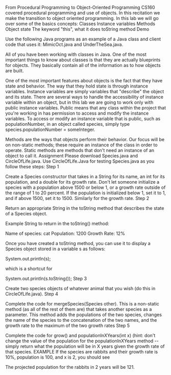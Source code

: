 From Procedural Programming to Object-Oriented Programming
CS160 covered procedural programming and use of objects. In this recitation we make the transition to object oriented programming. In this lab we will go over some of the basics concepts:
Classes
Instance variables
Methods
Object state
The keyword "this", what it does
toString method
Demo

Use the following Java programs as an example of a Java class and client code that uses it: MimicOct.java and UnderTheSea.java.

All of you have been working with classes in Java. One of the most important things to know about classes is that they are actually blueprints for objects. They basically contain all of the information as to how objects are built.

One of the most important features about objects is the fact that they have state and behavior. The way that they hold state is through instance variables. Instance variables are simply variables that "describe" the object and its state. There are several ways to handle the accessibility of instance variable within an object, but in this lab we are going to work only with public instance variables. Public means that any class within the project that you're working in has permission to access and modify the instance variables. To access or modify an instance variable that is public, such as populationNumber, in an object called species, simply type species.populationNumber = someInteger.

Methods are the ways that objects perform their behavior. Our focus will be on non-static methods; these require an instance of the class in order to operate. Static methods are methods that don't need an instance of
an object to call it.
Assignment
Please download Species.java and CircleOfLife.java. Use CircleOfLife.Java for testing Species.java as you follow these steps:
Step 1

Create a Species constructor that takes in a String for its name, an int for its population, and a double for its growth rate. Don't let someone initialize a species with a population above 1500 or below 1, or a growth rate outside of the range of 1 to 20 percent. If the population is initialized below 1, set it to 1, and if above 1500, set it to 1500. Similarly for the growth rate.
Step 2

Return an appropriate String in the toString method that describes the state of a Species object.

Example String to return in the toString() method:

Name of species: cat
Population: 1200
Growth Rate: 12%

Once you have created a toString method, you can use it to display a Species object stored in a variable s as follows:

System.out.println(s);

which is a shortcut for

System.out.println(s.toString());
Step 3

Create two species objects of whatever animal that you wish (do this in CircleOfLife.java).
Step 4

Complete the code for mergeSpecies(Species other). This is a non-static method (as all of the rest of them are) that takes another species as a parameter. This method adds the populations of the two species, changes the name of the species to the concatenation of the two names, and the growth rate to the maximum of the two growth rates
Step 5

Complete the code for grow() and populationInXYears(int x) (hint: don't change the value of the population for the populationInXYears method -- simply return what the population will be in X years given the growth rate of that species.
EXAMPLE
If the species are rabbits and their growth rate is 10%, population is 100, and x is 2, you should see

The projected population for the rabbits in 2 years will be 121. 
